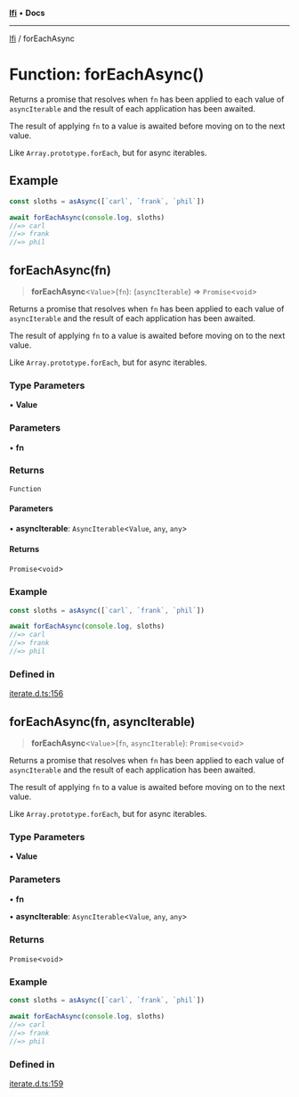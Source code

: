 [**lfi**](../readme.md) • **Docs**

***

[lfi](../globals.md) / forEachAsync

# Function: forEachAsync()

Returns a promise that resolves when `fn` has been applied to each value of
`asyncIterable` and the result of each application has been awaited.

The result of applying `fn` to a value is awaited before moving on to the
next value.

Like `Array.prototype.forEach`, but for async iterables.

## Example

```js
const sloths = asAsync([`carl`, `frank`, `phil`])

await forEachAsync(console.log, sloths)
//=> carl
//=> frank
//=> phil
```

## forEachAsync(fn)

> **forEachAsync**\<`Value`\>(`fn`): (`asyncIterable`) => `Promise`\<`void`\>

Returns a promise that resolves when `fn` has been applied to each value of
`asyncIterable` and the result of each application has been awaited.

The result of applying `fn` to a value is awaited before moving on to the
next value.

Like `Array.prototype.forEach`, but for async iterables.

### Type Parameters

• **Value**

### Parameters

• **fn**

### Returns

`Function`

#### Parameters

• **asyncIterable**: `AsyncIterable`\<`Value`, `any`, `any`\>

#### Returns

`Promise`\<`void`\>

### Example

```js
const sloths = asAsync([`carl`, `frank`, `phil`])

await forEachAsync(console.log, sloths)
//=> carl
//=> frank
//=> phil
```

### Defined in

[iterate.d.ts:156](https://github.com/TomerAberbach/lfi/blob/e98b31ea37c84de0758cf58c8fcf28193f36b533/src/operations/iterate.d.ts#L156)

## forEachAsync(fn, asyncIterable)

> **forEachAsync**\<`Value`\>(`fn`, `asyncIterable`): `Promise`\<`void`\>

Returns a promise that resolves when `fn` has been applied to each value of
`asyncIterable` and the result of each application has been awaited.

The result of applying `fn` to a value is awaited before moving on to the
next value.

Like `Array.prototype.forEach`, but for async iterables.

### Type Parameters

• **Value**

### Parameters

• **fn**

• **asyncIterable**: `AsyncIterable`\<`Value`, `any`, `any`\>

### Returns

`Promise`\<`void`\>

### Example

```js
const sloths = asAsync([`carl`, `frank`, `phil`])

await forEachAsync(console.log, sloths)
//=> carl
//=> frank
//=> phil
```

### Defined in

[iterate.d.ts:159](https://github.com/TomerAberbach/lfi/blob/e98b31ea37c84de0758cf58c8fcf28193f36b533/src/operations/iterate.d.ts#L159)
